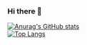 ### Hi there 👋

<!--
**Kiddie22/kiddie22** is a ✨ _special_ ✨ repository because its `README.md` (this file) appears on your GitHub profile.

Here are some ideas to get you started:

- 🔭 I’m currently working on ...
- 🌱 I’m currently learning ...
- 👯 I’m looking to collaborate on ...
- 🤔 I’m looking for help with ...
- 💬 Ask me about ...
- 📫 How to reach me: ...
- 😄 Pronouns: ...
- ⚡ Fun fact: ...
-->

[![Anurag's GitHub stats](https://github-readme-stats.vercel.app/api?username=kiddie22&count_private=true&theme=tokyonight)](https://github.com/anuraghazra/github-readme-stats)
\
[![Top Langs](https://github-readme-stats.vercel.app/api/top-langs/?username=Kiddie22&layout=compact&theme=tokyonight)](https://github.com/anuraghazra/github-readme-stats)


